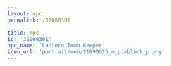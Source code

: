 ```yaml
---
layout: npc
permalink: /32000301

title: Npc
id: '32000301'
npc_name: 'Lantern Tomb Keeper'
icon_url: 'portrait/mob/21090025_m_pimblack_p.png'
---
```

